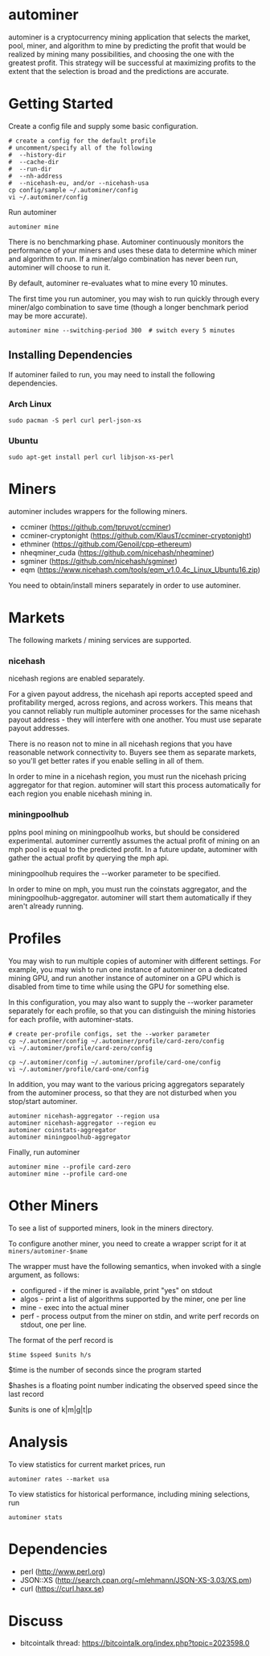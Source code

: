 # autominer

autominer is a cryptocurrency mining application that selects the market, pool, miner, and
algorithm to mine by predicting the profit that would be realized by mining many possibilities, and
choosing the one with the greatest profit. This strategy will be successful at maximizing profits to
the extent that the selection is broad and the predictions are accurate.

# Getting Started

Create a config file and supply some basic configuration.

````
# create a config for the default profile
# uncomment/specify all of the following
#  --history-dir
#  --cache-dir
#  --run-dir
#  --nh-address
#  --nicehash-eu, and/or --nicehash-usa
cp config/sample ~/.autominer/config
vi ~/.autominer/config
````

Run autominer
````
autominer mine
````

There is no benchmarking phase. Autominer continuously monitors the performance of your miners and
uses these data to determine which miner and algorithm to run. If a miner/algo combination has never
been run, autominer will choose to run it.

By default, autominer re-evaluates what to mine every 10 minutes.

The first time you run autominer, you may wish to run quickly through every miner/algo combination to
save time (though a longer benchmark period may be more accurate).

````
autominer mine --switching-period 300  # switch every 5 minutes
````

## Installing Dependencies

If autominer failed to run, you may need to install the following dependencies.

### Arch Linux

````
sudo pacman -S perl curl perl-json-xs
````

### Ubuntu

````
sudo apt-get install perl curl libjson-xs-perl
````

# Miners

autominer includes wrappers for the following miners.

* ccminer (https://github.com/tpruvot/ccminer)
* ccminer-cryptonight (https://github.com/KlausT/ccminer-cryptonight)
* ethminer (https://github.com/Genoil/cpp-ethereum)
* nheqminer_cuda (https://github.com/nicehash/nheqminer)
* sgminer (https://github.com/nicehash/sgminer)
* eqm (https://www.nicehash.com/tools/eqm_v1.0.4c_Linux_Ubuntu16.zip)

You need to obtain/install miners separately in order to use autominer.

# Markets

The following markets / mining services are supported.

### nicehash

nicehash regions are enabled separately.

For a given payout address, the nicehash api reports accepted speed and profitability merged, across
regions, and across workers. This means that you cannot reliably run multiple autominer processes
for the same nicehash payout address - they will interfere with one another. You must use separate
payout addresses.

There is no reason not to mine in all nicehash regions that you have reasonable network connectivity
to. Buyers see them as separate markets, so you'll get better rates if you enable selling in all of
them.

In order to mine in a nicehash region, you must run the nicehash pricing aggregator for that region.
autominer will start this process automatically for each region you enable nicehash mining in.

### miningpoolhub

pplns pool mining on miningpoolhub works, but should be considered experimental. autominer currently
assumes the actual profit of mining on an mph pool is equal to the predicted profit. In a future
update, autominer with gather the actual profit by querying the mph api.

miningpoolhub requires the --worker parameter to be specified.

In order to mine on mph, you must run the coinstats aggregator, and the miningpoolhub-aggregator.
autominer will start them automatically if they aren't already running.

# Profiles

You may wish to run multiple copies of autominer with different settings. For example, you may wish
to run one instance of autominer on a dedicated mining GPU, and run another instance of autominer on
a GPU which is disabled from time to time while using the GPU for something else.

In this configuration, you may also want to supply the --worker parameter separately for each
profile, so that you can distinguish the mining histories for each profile, with autominer-stats.

````
# create per-profile configs, set the --worker parameter
cp ~/.autominer/config ~/.autominer/profile/card-zero/config
vi ~/.autominer/profile/card-zero/config

cp ~/.autominer/config ~/.autominer/profile/card-one/config
vi ~/.autominer/profile/card-one/config
````

In addition, you may want to the various pricing aggregators separately from the autominer process,
so that they are not disturbed when you stop/start autominer.

````
autominer nicehash-aggregator --region usa
autominer nicehash-aggregator --region eu
autominer coinstats-aggregator
autominer miningpoolhub-aggregator
````

Finally, run autominer

````
autominer mine --profile card-zero
autominer mine --profile card-one
````

# Other Miners

To see a list of supported miners, look in the miners directory.

To configure another miner, you need to create a wrapper script for it at ````miners/autominer-$name````

The wrapper must have the following semantics, when invoked with a single argument, as follows:

* configured - if the miner is available, print "yes" on stdout
* algos - print a list of algorithms supported by the miner, one per line
* mine - exec into the actual miner
* perf - process output from the miner on stdin, and write perf records on stdout, one per line.

The format of the perf record is

````$time $speed $units h/s````

$time is the number of seconds since the program started

$hashes is a floating point number indicating the observed speed since the last record

$units is one of k|m|g|t|p

# Analysis

To view statistics for current market prices, run

````
autominer rates --market usa
````

To view statistics for historical performance, including mining selections, run

````
autominer stats
````

# Dependencies

* perl (http://www.perl.org)
* JSON::XS (http://search.cpan.org/~mlehmann/JSON-XS-3.03/XS.pm)
* curl (https://curl.haxx.se)

# Discuss

* bitcointalk thread: https://bitcointalk.org/index.php?topic=2023598.0
